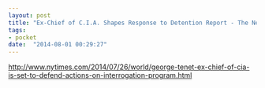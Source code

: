 ```yaml
---
layout: post
title: "Ex-Chief of C.I.A. Shapes Response to Detention Report - The New York Times"
tags:
- pocket
date:  "2014-08-01 00:29:27"
---
```


http://www.nytimes.com/2014/07/26/world/george-tenet-ex-chief-of-cia-is-set-to-defend-actions-on-interrogation-program.html

